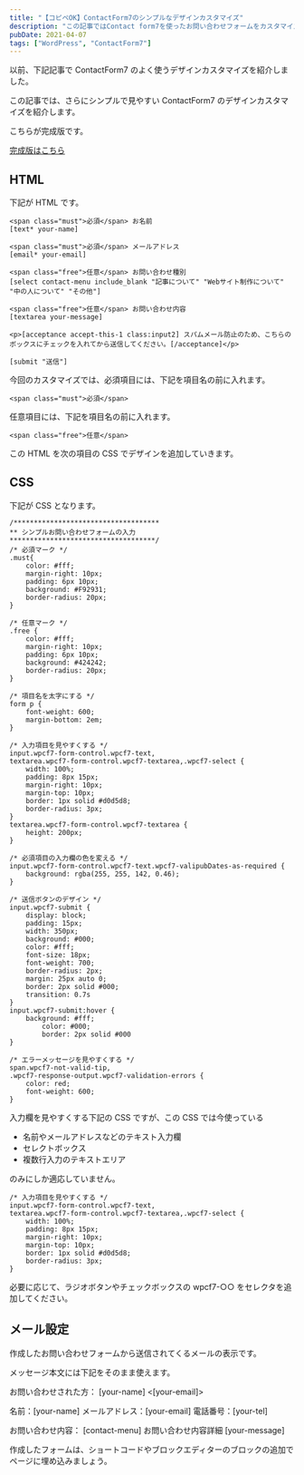 ```yaml
---
title: "【コピペOK】ContactForm7のシンプルなデザインカスタマイズ"
description: "この記事ではContact form7を使ったお問い合わせフォームをカスタマイズするシンプルなデザインテンプレを紹介します。コピペで簡単に実装できます。"
pubDate: 2021-04-07
tags: ["WordPress", "ContactForm7"]
---
```


以前、下記記事で ContactForm7 のよく使うデザインカスタマイズを紹介しました。

この記事では、さらにシンプルで見やすい ContactForm7 のデザインカスタマイズを紹介します。

こちらが完成版です。

[完成版はこちら](/simple-contact/)

## HTML

下記が HTML です。

```
<span class="must">必須</span> お名前
[text* your-name]

<span class="must">必須</span> メールアドレス
[email* your-email]

<span class="free">任意</span> お問い合わせ種別
[select contact-menu include_blank "記事について" "Webサイト制作について" "中の人について" "その他"]

<span class="free">任意</span> お問い合わせ内容
[textarea your-message]

<p>[acceptance accept-this-1 class:input2] スパムメール防止のため、こちらのボックスにチェックを入れてから送信してください。[/acceptance]</p>

[submit "送信"]
```

今回のカスタマイズでは、必須項目には、下記を項目名の前に入れます。

```
<span class="must">必須</span>
```

任意項目には、下記を項目名の前に入れます。

```
<span class="free">任意</span>
```

この HTML を次の項目の CSS でデザインを追加していきます。

## CSS

下記が CSS となります。

```
/************************************
** シンプルお問い合わせフォームの入力
************************************/
/* 必須マーク */
.must{
	color: #fff;
	margin-right: 10px;
	padding: 6px 10px;
	background: #F92931;
	border-radius: 20px;
}

/* 任意マーク */
.free {
	color: #fff;
	margin-right: 10px;
	padding: 6px 10px;
	background: #424242;
	border-radius: 20px;
}

/* 項目名を太字にする */
form p {
	font-weight: 600;
	margin-bottom: 2em;
}

/* 入力項目を見やすくする */
input.wpcf7-form-control.wpcf7-text,
textarea.wpcf7-form-control.wpcf7-textarea,.wpcf7-select {
	width: 100%;
	padding: 8px 15px;
	margin-right: 10px;
	margin-top: 10px;
	border: 1px solid #d0d5d8;
	border-radius: 3px;
}
textarea.wpcf7-form-control.wpcf7-textarea {
	height: 200px;
}

/* 必須項目の入力欄の色を変える */
input.wpcf7-form-control.wpcf7-text.wpcf7-valipubDates-as-required {
	background: rgba(255, 255, 142, 0.46);
}

/* 送信ボタンのデザイン */
input.wpcf7-submit {
    display: block;
    padding: 15px;
    width: 350px;
    background: #000;
    color: #fff;
    font-size: 18px;
    font-weight: 700;
    border-radius: 2px;
    margin: 25px auto 0;
    border: 2px solid #000;
	transition: 0.7s
}
input.wpcf7-submit:hover {
    background: #fff;
		color: #000;
		border: 2px solid #000
}

/* エラーメッセージを見やすくする */
span.wpcf7-not-valid-tip,
.wpcf7-response-output.wpcf7-validation-errors {
	color: red;
	font-weight: 600;
}
```

入力欄を見やすくする下記の CSS ですが、この CSS では今使っている

-   名前やメールアドレスなどのテキスト入力欄
-   セレクトボックス
-   複数行入力のテキストエリア

のみにしか適応していません。

```
/* 入力項目を見やすくする */
input.wpcf7-form-control.wpcf7-text,
textarea.wpcf7-form-control.wpcf7-textarea,.wpcf7-select {
	width: 100%;
	padding: 8px 15px;
	margin-right: 10px;
	margin-top: 10px;
	border: 1px solid #d0d5d8;
	border-radius: 3px;
}
```

必要に応じて、ラジオボタンやチェックボックスの wpcf7-○○ をセレクタを追加してください。

## メール設定

作成したお問い合わせフォームから送信されてくるメールの表示です。

メッセージ本文には下記をそのまま使えます。

お問い合わせされた方： \[your-name\] <\[your-email\]>

名前：\[your-name\]
メールアドレス：\[your-email\]
電話番号：\[your-tel\]

お問い合わせ内容： \[contact-menu\]
お問い合わせ内容詳細
\[your-message\]

作成したフォームは、ショートコードやブロックエディターのブロックの追加でページに埋め込みましょう。
